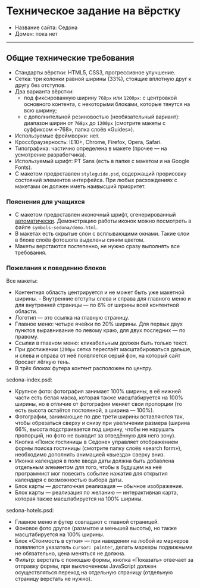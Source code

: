 ﻿# Техническое задание на вёрстку

* Название сайта: Седона
* Домен: пока нет

---

## Общие технические требования

- Стандарты вёрстки: HTML5, CSS3, прогрессивное улучшение.
- Сетка: три колонки равной ширины (33%), стоящие вплотную друг к другу без отступов.
- Два варианта вёрстки:
	- под фиксированную ширину `768px` или `1200px`: с центровкой основного контента, с некоторыми блоками, которые тянутся на всю ширину;
	- с дополнительной резиновостью (необязательный вариант): диапазон ширин от `768px` до `1200px` (смотрите макеты с суффиксом «-768», папка слоёв «Guides»).
- Используемые фреймворки: нет.
- Кроссбраузерность: IE10+, Chrome, Firefox, Opera, Safari.
- Типографика: частично определена в макете (прочее — на усмотрение разработчика).
- Используемый шрифт: PT Sans (есть в папке с макетом и на Google Fonts).
- С макетом предоставлен `styleguide.psd`, содержащий прорисовку состояний элементов интерфейса. При любых расхождениях с макетами он должен иметь наивысший приоритет.

### Пояснения для учащихся

- С макетом предоставлен иконочный шрифт, сгенерированный [автоматически](http://fontello.com). Демонстрацию работы иконок можно посмотреть в файле `symbols-sedona/demo.html`.
- В макетах есть скрытые слои с всплывающими окнами. Такие слои в блоке слоёв фотошопа выделены синим цветом.
- Макеты верстаются постепенно, не нужно сразу выполнять все требования.

### Пожелания к поведению блоков

Все макеты:

- Контентная область центрируется и не может быть уже макетной ширины.
– Внутренние отступы слева и справа для главного меню и для внутренней страницы — по 6% от ширины всей контентной области.
- Логотип — это ссылка на главную страницу.
- Главное меню: четыре ячейки по 20% ширины. Для первых двух пунктов выравнивание по левому краю,
 для двух последних — по правому.
- Ссылки в главном меню: кликабельным должен быть только текст.
- При достижении `1200px` сетка перестаёт масштабироваться дальше, и слева и справа от неё появляется серый фон,
 на который сайт бросает лёгкую тень.
- В трёх блоках футера контент расположен по центру.

sedona-index.psd:

- Крупное фото: фотография занимает 100% ширины, в её нижней части есть белая маска,
 которая также масштабируется на 100% ширины,
 но в отличие от фотографии меняет свои пропорции (то есть высота остаётся постоянной, а ширина — 100%).
- Фотографии, занимающие по две трети ширины вставляются так, чтобы обрезаться сверху и снизу при увеличении размера (ширина 66%,
 высота подстраивается под ширину, чтобы не нарушать пропорций, но фото не выходит за отведённую для него зону).
- Кнопка «Поиск гостиницы в Седоне» управляет отображением формы поиска гостиницы (смотрите папку слоёв «search form»),
 необходимо дополнить анимацией «выезда» сверху вниз.
- Иконка календаря в поле ввода даты должна быть добавлена отдельным элементом для того, чтобы в будущем на неё программист мог повесить
 событие нажатия для открытия календаря с возможностью выбора даты.
- Блок карты — достаточная реализация — обычное изображение.
- Блок карты — реализация по желанию — интерактивная карта, которая также масштабируется на 100% ширины.

sedona-hotels.psd:

- Главное меню и футер совпадают с главной страницей.
- Фоновое фото другое (размытое и меньшей высоты), но также масштабируется на 100% ширины.
- Блок «Стоимость в сутки» — при наведении на любой из маркеров появляется указатель `cursor: pointer`,
 делать маркеры подвижными не обязательно, цена меняться не должна.
- Фильтр: верстать с помощью формы, кнопка «Показать» отвечает за отправку формы,
 при выключенном JavaScript должен осуществляться переход на отдельную страницу (отдельную страницу верстать не нужно).
